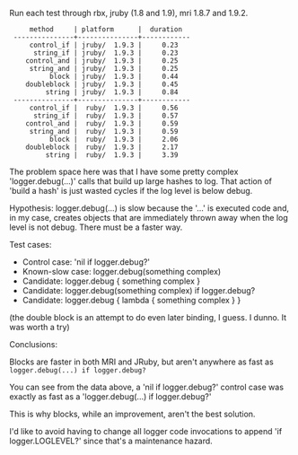 Run each test through rbx, jruby (1.8 and 1.9), mri 1.8.7 and 1.9.2.

         method     | platform      |  duration
     ---------------+---------------+------------
         control_if | jruby/  1.9.3 |     0.23
          string_if | jruby/  1.9.3 |     0.23
        control_and | jruby/  1.9.3 |     0.25
         string_and | jruby/  1.9.3 |     0.25
              block | jruby/  1.9.3 |     0.44
        doubleblock | jruby/  1.9.3 |     0.45
             string | jruby/  1.9.3 |     0.84
     ---------------+---------------+------------
         control_if |  ruby/  1.9.3 |     0.56
          string_if |  ruby/  1.9.3 |     0.57
        control_and |  ruby/  1.9.3 |     0.59
         string_and |  ruby/  1.9.3 |     0.59
              block |  ruby/  1.9.3 |     2.06
        doubleblock |  ruby/  1.9.3 |     2.17
             string |  ruby/  1.9.3 |     3.39



The problem space here was that I have some pretty complex 'logger.debug(...)'
calls that build up large hashes to log. That action of 'build a hash' is just
wasted cycles if the log level is below debug.

Hypothesis: logger.debug(...) is slow because the '...' is executed code and, in
my case, creates objects that are immediately thrown away when the log level is
not debug. There must be a faster way.

Test cases:

* Control case: 'nil if logger.debug?'
* Known-slow case: logger.debug(something complex)
* Candidate: logger.debug { something complex }
* Candidate: logger.debug(something complex) if logger.debug?
* Candidate: logger.debug { lambda { something complex } }

(the double block is an attempt to do even later binding, I guess. I dunno. It
was worth a try)

Conclusions:

Blocks are faster in both MRI and JRuby, but aren't anywhere as fast as
`logger.debug(...) if logger.debug?`

You can see from the data above, a 'nil if logger.debug?' control case was
exactly as fast as a 'logger.debug(...) if logger.debug?'

This is why blocks, while an improvement, aren't the best solution.

I'd like to avoid having to change all logger code invocations to append 'if
logger.LOGLEVEL?' since that's a maintenance hazard.
